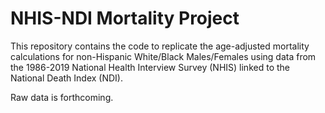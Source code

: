# NHIS-NDI Mortality Project
This repository contains the code to replicate the age-adjusted mortality calculations for non-Hispanic White/Black Males/Females using data from the 1986-2019 National Health Interview Survey (NHIS) linked to the National Death Index (NDI).

Raw data is forthcoming.
